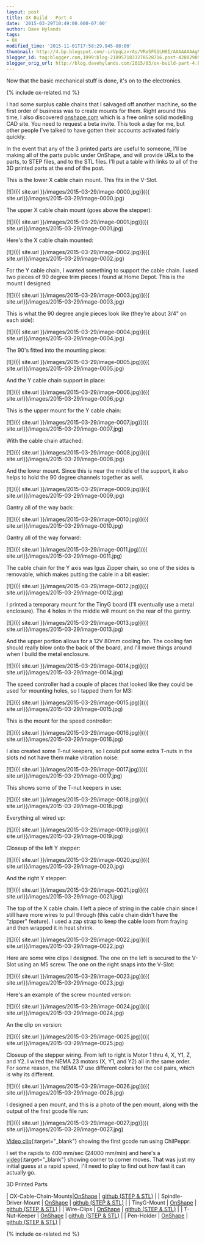 ```yaml
---
layout: post
title: OX Build - Part 4
date: '2015-03-29T10:49:00.000-07:00'
author: Dave Hylands
tags:
- OX
modified_time: '2015-11-01T17:58:29.945-08:00'
thumbnail: http://4.bp.blogspot.com/-irVpqLzvrAs/VReSFG1LH8I/AAAAAAAAgNM/K3g3UWdELiw/s72-c/IMG_20150317_072621~2.jpg
blogger_id: tag:blogger.com,1999:blog-2189571833278528716.post-4280290516733099225
blogger_orig_url: http://blog.davehylands.com/2015/03/ox-build-part-4.html
---
```


Now that the basic mechanical stuff is done, it's on to the electronics.

{% include ox-related.md %}

I had some surplus cable chains that I salvaged off another machine, so the
first order of business was to create mounts for them. Right around this time,
I also discovered [onshape.com](https://onshape.com/) which is a free online
solid modelling CAD site. You need to request a beta invite. This took a day
for me, but other people I've talked to have gotten their accounts activated
fairly quickly.

In the event that any of the 3 printed parts are useful to someone, I'll be
making all of the parts public under OnShape, and will provide URLs to the
parts, to STEP files, and to the STL files. I'll put a table with links to all
of the 3D printed parts at the end of the post.

This is the lower X cable chain mount. This fits in the V-Slot.

[![]({{ site.url }}/images/2015-03-29/image-0000.jpg)]({{ site.url}}/images/2015-03-29/image-0000.jpg)



The upper X cable chain mount (goes above the stepper):

[![]({{ site.url }}/images/2015-03-29/image-0001.jpg)]({{ site.url}}/images/2015-03-29/image-0001.jpg)


Here's the X cable chain mounted:

[![]({{ site.url }}/images/2015-03-29/image-0002.jpg)]({{ site.url}}/images/2015-03-29/image-0002.jpg)


For the Y cable chain, I wanted something to support the cable chain. I used
two pieces of 90 degree trim pieces I found at Home Depot. This is the mount I
designed:

[![]({{ site.url }}/images/2015-03-29/image-0003.jpg)]({{ site.url}}/images/2015-03-29/image-0003.jpg)



This is what the 90 degree angle pieces look like (they're about 3/4" on each
side):

[![]({{ site.url }}/images/2015-03-29/image-0004.jpg)]({{ site.url}}/images/2015-03-29/image-0004.jpg)


The 90's fitted into the mounting piece:

[![]({{ site.url }}/images/2015-03-29/image-0005.jpg)]({{ site.url}}/images/2015-03-29/image-0005.jpg)


And the Y cable chain support in place:

[![]({{ site.url }}/images/2015-03-29/image-0006.jpg)]({{ site.url}}/images/2015-03-29/image-0006.jpg)


This is the upper mount for the Y cable chain:

[![]({{ site.url }}/images/2015-03-29/image-0007.jpg)]({{ site.url}}/images/2015-03-29/image-0007.jpg)


With the cable chain attached:

[![]({{ site.url }}/images/2015-03-29/image-0008.jpg)]({{ site.url}}/images/2015-03-29/image-0008.jpg)


And the lower mount. Since this is near the middle of the support, it also
helps to hold the 90 degree channels together as well.

[![]({{ site.url }}/images/2015-03-29/image-0009.jpg)]({{ site.url}}/images/2015-03-29/image-0009.jpg)


 Gantry all of the way back:

[![]({{ site.url }}/images/2015-03-29/image-0010.jpg)]({{ site.url}}/images/2015-03-29/image-0010.jpg)


Gantry all of the way forward:

[![]({{ site.url }}/images/2015-03-29/image-0011.jpg)]({{ site.url}}/images/2015-03-29/image-0011.jpg)


The cable chain for the Y axis was Igus Zipper chain, so one of the sides is
removable, which makes putting the cable in a bit easier:

[![]({{ site.url }}/images/2015-03-29/image-0012.jpg)]({{ site.url}}/images/2015-03-29/image-0012.jpg)


I printed a temporary mount for the TinyG board (I'll eventually use a metal
enclosure). The 4 holes in the middle will mount on the rear of the gantry.

[![]({{ site.url }}/images/2015-03-29/image-0013.jpg)]({{ site.url}}/images/2015-03-29/image-0013.jpg)


And the upper portion allows for a 12V 80mm cooling fan. The cooling fan
should really blow onto the back of the board, and I'll move things around
when I build the metal enclosure.

[![]({{ site.url }}/images/2015-03-29/image-0014.jpg)]({{ site.url}}/images/2015-03-29/image-0014.jpg)


The speed controller had a couple of places that looked like they could be
used for mounting holes, so I tapped them for M3:

[![]({{ site.url }}/images/2015-03-29/image-0015.jpg)]({{ site.url}}/images/2015-03-29/image-0015.jpg)


This is the mount for the speed controller:

[![]({{ site.url }}/images/2015-03-29/image-0016.jpg)]({{ site.url}}/images/2015-03-29/image-0016.jpg)


I also created some T-nut keepers, so I could put some extra T-nuts in the
slots nd not have them make vibration noise:

[![]({{ site.url }}/images/2015-03-29/image-0017.jpg)]({{ site.url}}/images/2015-03-29/image-0017.jpg)


This shows some of the T-nut keepers in use:

[![]({{ site.url }}/images/2015-03-29/image-0018.jpg)]({{ site.url}}/images/2015-03-29/image-0018.jpg)



Everything all wired up:

[![]({{ site.url }}/images/2015-03-29/image-0019.jpg)]({{ site.url}}/images/2015-03-29/image-0019.jpg)


Closeup of the left Y stepper:

[![]({{ site.url }}/images/2015-03-29/image-0020.jpg)]({{ site.url}}/images/2015-03-29/image-0020.jpg)


And the right Y stepper:

[![]({{ site.url }}/images/2015-03-29/image-0021.jpg)]({{ site.url}}/images/2015-03-29/image-0021.jpg)


The top of the X cable chain. I left a piece of string in the cable chain
since I still have more wires to pull through (this cable chain didn't have
the "zipper" feature). I used a zap strap to keep the cable loom from fraying
and then wrapped it in heat shrink.

[![]({{ site.url }}/images/2015-03-29/image-0022.jpg)]({{ site.url}}/images/2015-03-29/image-0022.jpg)


Here are some wire clips I designed. The one on the left is secured to the
V-Slot using an M5 screw. The one on the right snaps into the V-Slot:

[![]({{ site.url }}/images/2015-03-29/image-0023.jpg)]({{ site.url}}/images/2015-03-29/image-0023.jpg)


Here's an example of the screw mounted version:

[![]({{ site.url }}/images/2015-03-29/image-0024.jpg)]({{ site.url}}/images/2015-03-29/image-0024.jpg)


An the clip on version:

[![]({{ site.url }}/images/2015-03-29/image-0025.jpg)]({{ site.url}}/images/2015-03-29/image-0025.jpg)


Closeup of the stepper wiring. From left to right is Motor 1 thru 4, X, Y1, Z,
and Y2. I wired the NEMA 23 motors (X, Y1, and Y2) all in the same order. For
some reason, the NEMA 17 use different colors for the coil pairs, which is why
its different.

[![]({{ site.url }}/images/2015-03-29/image-0026.jpg)]({{ site.url}}/images/2015-03-29/image-0026.jpg)


I designed a pen mount, and this is a photo of the pen mount, along with the
output of the first gcode file run:

[![]({{ site.url }}/images/2015-03-29/image-0027.jpg)]({{ site.url}}/images/2015-03-29/image-0027.jpg)


[Video clip](https://youtu.be/JnRCfKvrZ1Y0){:target="_blank"} showing the first gcode run using ChilPeppr:


I set the rapids to 400 mm/sec (24000 mm/min) and here's a [video](https://youtu.be/W1im1LBqW5Y){:target="_blank"} showing
corner to corner moves. That was just my initial guess at a rapid speed, I'll
need to play to find out how fast it can actually go.



3D Printed Parts

| OX-Cable-Chain-Mounts|[OnShape](https://cad.onshape.com/documents/eb4e2b01aaca4131bfc64adb/w/b580832dbaa945a1a5b07eb1) | [github (STEP & STL)](https://github.com/dhylands/3D-Printed-Parts/tree/master/OX/Cable-Chain-Mounts) |
| Spindle-Driver-Mount | [OnShape](https://cad.onshape.com/documents/a96ecf85f7a34e2a8763aafc/w/ba8e23a814c74d6d8dc1dfb7/e/15e9ed1c33b64cd9ba1d2d76) | [github (STEP & STL)](https://github.com/dhylands/3D-Printed-Parts/tree/master/OX/Spindle-Driver-Mount) |
| TinyG-Mount | [OnShape](https://cad.onshape.com/documents/229ddbdaf73a48eaaf120f7d/w/e085852e97c44a929d195efd/e/dbd6e75dcdc14f8897d6faa1) | [github (STEP & STL)](https://github.com/dhylands/3D-Printed-Parts/tree/master/OX/TinyG-Mount) |
| Wire-Clips | [OnShape](https://cad.onshape.com/documents/2bb479db69364fbbb4183eb9/w/06f3774923fa4ca2b0a4cfb0/e/5bb9567af54941a298dffa66) | [github (STEP & STL)](https://github.com/dhylands/3D-Printed-Parts/tree/master/V-Slot/Wire-Clips) |
| T-Nut-Keeper | [OnShape](https://cad.onshape.com/documents/fb7d8749f7824fc9a0b49831/w/ec96c86b68d1463c9896ab3b/e/be95df3d9ead4f3fbeb6c493) | [github (STEP & STL)](https://github.com/dhylands/3D-Printed-Parts/tree/master/V-Slot/T-Nut-Keeper) |
| Pen-Holder | [OnShape](https://cad.onshape.com/documents/1ab6b066f6d94400916b30d8/w/7a68bf29b63d4e1e9209e5da/e/2a07b34b57cf4736a098dee9) | [github (STEP & STL)](https://github.com/dhylands/3D-Printed-Parts/tree/master/OX/Pen-Holder) |

{% include ox-related.md %}
